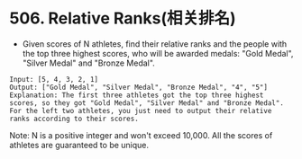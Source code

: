 # 506. Relative Ranks(相关排名)
* Given scores of N athletes, find their relative ranks and the people with the top three highest scores, who will be awarded medals: "Gold Medal", "Silver Medal" and "Bronze Medal".
```text
Input: [5, 4, 3, 2, 1]
Output: ["Gold Medal", "Silver Medal", "Bronze Medal", "4", "5"]
Explanation: The first three athletes got the top three highest scores, so they got "Gold Medal", "Silver Medal" and "Bronze Medal". 
For the left two athletes, you just need to output their relative ranks according to their scores.
```
Note:
N is a positive integer and won't exceed 10,000.
All the scores of athletes are guaranteed to be unique.
